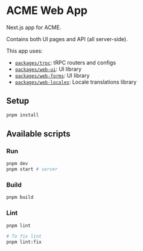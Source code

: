 # ACME Web App

Next.js app for ACME.

Contains both UI pages and API (all server-side).

This app uses:

- [`packages/trpc`](../../packages/trpc): tRPC routers and configs
- [`packages/web-ui`](../../packages/web-ui): UI library
- [`packages/web-forms`](../../packages/web-forms): UI library
- [`packages/web-locales`](../../packages/web-locales): Locale translations library

## Setup

```bash
pnpm install
```

## Available scripts

### Run

```bash
pnpm dev
pnpm start # server
```

### Build

```bash
pnpm build
```

### Lint

```bash
pnpm lint

# To fix lint
pnpm lint:fix
```
